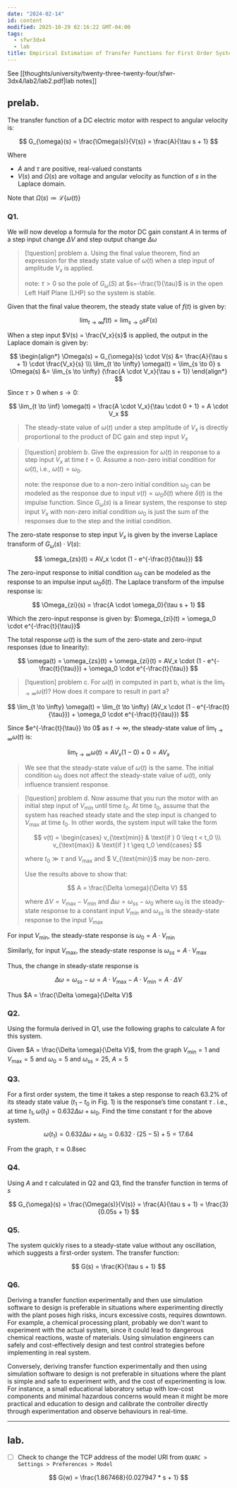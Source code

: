 ```yaml
---
date: "2024-02-14"
id: content
modified: 2025-10-29 02:16:22 GMT-04:00
tags:
  - sfwr3dx4
  - lab
title: Empirical Estimation of Transfer Functions for First Order Systems
---
```


See [[thoughts/university/twenty-three-twenty-four/sfwr-3dx4/lab2/lab2.pdf|lab notes]]

## prelab.

The transfer function of a DC electric motor with respect to angular velocity is:

$$
G_{\omega}(s) = \frac{\Omega(s)}{V(s)} = \frac{A}{\tau s + 1}
$$

Where

- $A$ and $\tau$ are positive, real-valued constants
- $V(s)$ and $\Omega(s)$ are voltage and angular velocity as function of $s$ in the Laplace domain.

Note that $\Omega(s) \coloneqq \mathcal{L}\{\omega(t)\}$

### Q1.

We will now develop a formula for the motor DC gain constant $A$ in terms of a step input change $\Delta V$ and step output change $\Delta \omega$

> [!question] problem a.
> Using the final value theorem, find an expression for the steady state value of $\omega(t)$ when a step input of amplitude $V_x$ is applied.
>
> note: $\tau > 0$ so the pole of $G_{\omega}(S)$ at $s=-\frac{1}{\tau}$ is in the open Left Half Plane (LHP) so the system is stable.

Given that the final value theorem, the steady state value of $f(t)$ is given by:

$$
\lim_{t \to \infty} f(t) = \lim_{s \to 0} s F(s)
$$

When a step input $V(s) = \frac{V_x}{s}$ is applied, the output in the Laplace domain is given by:

$$
\begin{align*}
\Omega(s) = G_{\omega}(s) \cdot V(s) &= \frac{A}{\tau s + 1} \cdot \frac{V_x}{s} \\\
\lim_{t \to \infty} \omega(t) = \lim_{s \to 0} s \Omega(s) &= \lim_{s \to \infty} (\frac{A \cdot V_x}{\tau s + 1})
\end{align*}
$$

Since $\tau > 0$ when $s \to 0$:

$$
\lim_{t \to \inf} \omega(t) = \frac{A \cdot V_x}{\tau \cdot 0 + 1} = A \cdot V_x
$$

> The steady-state value of $\omega(t)$ under a step amplitude of $V_x$ is directly proportional to the product of DC gain and step input $V_x$

> [!question] problem b.
> Give the expression for $\omega (t)$ in response to a step input $V_x$ at time $t=0$. Assume a non-zero initial condition for $\omega (t)$, i.e., $\omega(t) = \omega_0$.
>
> note: the response due to a non-zero initial condition $\omega_0$ can be modeled as the response due to input $v(t) = \omega_0 \delta(t)$ where $\delta(t)$ is the impulse function. Since $G_{\omega}(s)$ is a linear system, the response to step input $V_x$ with non-zero initial condition $\omega_0$ is just the sum of the responses due to the step and the initial condition.

The zero-state response to step input $V_x$ is given by the inverse Laplace transform of $G_{\omega}(s) \cdot V(s)$:

$$
\omega_{zs}(t) = AV_x \cdot (1 - e^{-\frac{t}{\tau}})
$$

The zero-input response to initial condition $\omega_0$ can be modeled as the response to an impulse input $\omega_0 \delta(t)$. The Laplace transform of the impulse response is:

$$
\Omega_{zi}(s) = \frac{A \cdot \omega_0}{\tau s + 1}
$$

Which the zero-input response is given by: $\omega_{zi}(t) = \omega_0 \cdot e^{-\frac{t}{\tau}}$

The total response $\omega(t)$ is the sum of the zero-state and zero-input responses (due to linearity):

$$
\omega(t) = \omega_{zs}(t) + \omega_{zi}(t) = AV_x \cdot (1 - e^{-\frac{t}{\tau}}) + \omega_0 \cdot e^{-\frac{t}{\tau}}
$$

> [!question] problem c.
> For $\omega(t)$ in computed in part b, what is the $\lim_{t \to \infty} \omega(t)$? How does it compare to result in part a?

$$
\lim_{t \to \infty} \omega(t) = \lim_{t \to \infty} (AV_x \cdot (1 - e^{-\frac{t}{\tau}}) + \omega_0 \cdot e^{-\frac{t}{\tau}})
$$

Since $e^{-\frac{t}{\tau}} \to 0$ as $t \to \infty$, the steady-state value of $\lim_{t \to \infty} \omega(t)$ is:

$$
\lim_{t \to \infty} \omega(t) = AV_x (1-0) + 0 = AV_x
$$

> We see that the steady-state value of $\omega(t)$ is the same. The initial condition $\omega_0$ does not affect the steady-state value of $\omega(t)$, only influence transient response.

> [!question] problem d.
> Now assume that you run the motor with an initial step input of $V_{\text{min}}$ until time $t_0$. At time $t_0$, assume that the system has reached steady state and the step input is changed to $V_{\text{max}}$ at time $t_0$. In other words, the system input will take the form
>
> $$
> v(t) =
> \begin{cases}
>  v_{\text{min}} & \text{if } 0 \leq t < t_0 \\\
>  v_{\text{max}} & \text{if } t \geq t_0
> \end{cases}
> $$
>
> where $t_0 \gg \tau$ and $V_{\text{max}}$ and $ V\_{\text{min}}$ may be non-zero.
>
> Use the results above to show that:
>
> $$
> A = \frac{\Delta \omega}{\Delta V}
> $$
>
> where $\Delta V = V_{\text{max}} - V_{\text{min}}$ and $\Delta \omega = \omega_{ss} - \omega_0$ where $\omega_0$ is the steady-state response to a constant input $V_\text{min}$ and $\omega_{ss}$ is the steady-state response to the input $V_\text{max}$

For input $V_{\text{min}}$, the steady-state response is $\omega_0 = A \cdot V_{\text{min}}$

Similarly, for input $V_{\text{max}}$, the steady-state response is $\omega_{ss} = A \cdot V_{\text{max}}$

Thus, the change in steady-state response is

$$
\Delta \omega = \omega_{ss} - \omega = A \cdot V_{\text{max}} - A \cdot V_{\text{min}} = A \cdot \Delta V
$$

Thus $A = \frac{\Delta \omega}{\Delta V}$

### Q2.

Using the formula derived in Q1, use the following graphs to calculate A for this system.

Given $A = \frac{\Delta \omega}{\Delta V}$, from the graph $V_{\text{min}} = 1$ and $V_{\text{max}} = 5$ and $\omega_0 = 5$ and $\omega_{\text{ss}} = 25$, $A = 5$

### Q3.

For a first order system, the time it takes a step response to reach 63.2% of its steady state value ($t_1 − t_0$ in Fig. 1) is the response’s time constant $\tau$ . i.e., at time $t_1, \omega(t_1) = 0.632\Delta \omega + \omega_0$. Find the time constant $\tau$ for the above system.

$$
\omega(t_1) = 0.632\Delta \omega + \omega_0 = 0.632 \cdot (25 - 5) + 5 = 17.64
$$

From the graph, $\tau \approx 0.8 \sec$

### Q4.

Using $A$ and $\tau$ calculated in Q2 and Q3, find the transfer function in terms of $s$

$$
G_{\omega}(s) = \frac{\Omega(s)}{V(s)} = \frac{A}{\tau s + 1} = \frac{3}{0.05s + 1}
$$

### Q5.

The system quickly rises to a steady-state value without any oscillation, which suggests a first-order system. The transfer function:

$$
G(s) = \frac{K}{\tau s + 1}
$$

### Q6.

Deriving a transfer function experimentally and then use simulation software to design is preferable in situations where experimenting directly with the plant poses high risks, incurs excessive costs, requires downtown. For example, a chemical processing plant, probably we don't want to experiment with the actual system, since it could lead to dangerous chemical reactions, waste of materials. Using simulation engineers can safely and cost-effectively design and test control strategies before implementing in real system.

Conversely, deriving transfer function experimentally and then using simulation software to design is not preferable in situations where the plant is simple and safe to experiment with, and the cost of experimenting is low. For instance, a small educational laboratory setup with low-cost components and minimal hazardous concerns would mean it might be more practical and education to design and calibrate the controller directly through experimentation and observe behaviours in real-time.

---

## lab.

- [ ] Check to change the TCP address of the model URI from `QUARC > Settings > Preferences > Model`

$$
G(w) = \frac{1.867468}{0.027947 * s + 1}
$$
